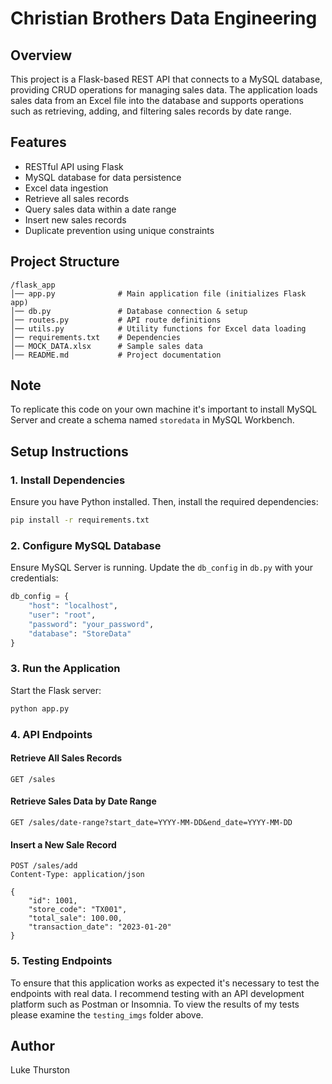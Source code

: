 # Christian Brothers Data Engineering

## Overview
This project is a Flask-based REST API that connects to a MySQL database, providing CRUD operations for managing sales data. The application loads sales data from an Excel file into the database and supports operations such as retrieving, adding, and filtering sales records by date range.

## Features
- RESTful API using Flask
- MySQL database for data persistence
- Excel data ingestion
- Retrieve all sales records
- Query sales data within a date range
- Insert new sales records
- Duplicate prevention using unique constraints

## Project Structure
```
/flask_app
│── app.py              # Main application file (initializes Flask app)
│── db.py               # Database connection & setup
│── routes.py           # API route definitions
│── utils.py            # Utility functions for Excel data loading
│── requirements.txt    # Dependencies
│── MOCK_DATA.xlsx      # Sample sales data
│── README.md           # Project documentation
```

## Note
To replicate this code on your own machine it's important to install MySQL Server and create a 
schema named `storedata` in MySQL Workbench.

## Setup Instructions
### 1. Install Dependencies
Ensure you have Python installed. Then, install the required dependencies:
```sh
pip install -r requirements.txt
```

### 2. Configure MySQL Database
Ensure MySQL Server is running. Update the `db_config` in `db.py` with your credentials:
```python
db_config = {
    "host": "localhost",
    "user": "root",
    "password": "your_password",
    "database": "StoreData"
}
```

### 3. Run the Application
Start the Flask server:
```sh
python app.py
```

### 4. API Endpoints
#### Retrieve All Sales Records
```http
GET /sales
```
#### Retrieve Sales Data by Date Range
```http
GET /sales/date-range?start_date=YYYY-MM-DD&end_date=YYYY-MM-DD
```
#### Insert a New Sale Record
```http
POST /sales/add
Content-Type: application/json

{
    "id": 1001,
    "store_code": "TX001",
    "total_sale": 100.00,
    "transaction_date": "2023-01-20"
}
```

### 5. Testing Endpoints
To ensure that this application works as expected it's necessary to test the endpoints with real data.
I recommend testing with an API development platform such as Postman or Insomnia. To view the results 
of my tests please examine the `testing_imgs` folder above.

## Author
Luke Thurston

